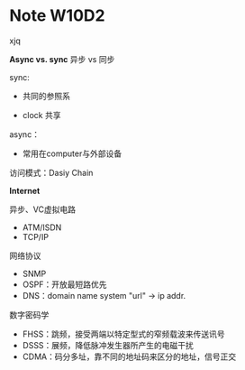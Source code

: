 # Note W10D2

xjq

**Async vs. sync**  异步 vs 同步

sync: 

- 共同的参照系

- clock 共享

async：

- 常用在computer与外部设备

访问模式：Dasiy Chain

**Internet**

异步、VC虚拟电路

- ATM/ISDN
- TCP/IP

网络协议

- SNMP
- OSPF：开放最短路优先
- DNS：domain name system "url" $\to$ ip addr.

数字密码学

- FHSS：跳频，接受两端以特定型式的窄频载波来传送讯号
- DSSS：展频，降低脉冲发生器所产生的电磁干扰
- CDMA：码分多址，靠不同的地址码来区分的地址，信号正交

